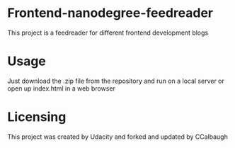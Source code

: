 # Frontend-nanodegree-feedreader

This project is a feedreader for different frontend development blogs

# Usage

Just download the .zip file from the repository and run on a local server or open up index.html in a web browser

# Licensing

This project was created by Udacity and forked and updated by CCalbaugh